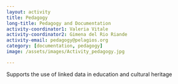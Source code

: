 ```yaml
---
layout: activity
title: Pedagogy
long-title: Pedagogy and Documentation
activity-coordinator1: Valeria Vitale
activity-coordinator2: Gimena del Rio Riande
activity-email: pedagogy@pelagios.org
category: [documentation, pedagogy]
image: /assets/images/Activity_pedagogy.jpg

---
```


Supports the use of linked data in education and cultural heritage
